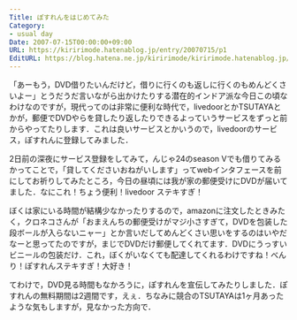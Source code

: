 ```yaml
---
Title: ぽすれんをはじめてみた
Category:
- usual day
Date: 2007-07-15T00:00:00+09:00
URL: https://kiririmode.hatenablog.jp/entry/20070715/p1
EditURL: https://blog.hatena.ne.jp/kiririmode/kiririmode.hatenablog.jp/atom/entry/8454420450078217100
---
```



「あーもう，DVD借りたいんだけど，借りに行くのも返しに行くのもめんどくさいよー」とうだうだ言いながら出かけたりする潜在的インドア派な今日この頃なわけなのですが，現代ってのは非常に便利な時代で，livedoorとかTSUTAYAとかが，郵便でDVDやらを貸したり返したりできるよっていうサービスをずっと前からやってたりします．これは良いサービスとかいうので，livedoorのサービス，ぽすれんに登録してみました．


2日前の深夜にサービス登録をしてみて，んじゃ24のseason Vでも借りてみるかってことで，「貸してくださいおねがいします」ってwebインタフェースを前にしてお祈りしてみたところ，今日の昼頃には我が家の郵便受けにDVDが届いてました．なにこれ！ちょう便利！livedoor ステキすぎ！


ぼくは家にいる時間が結構少なかったりするので，amazonに注文したときみたく，クロネコさんが「おまえんちの郵便受けがマジ小さすぎて，DVDを包装した段ボールが入らないニャー」とか言いだしてめんどくさい思いをするのはいやだなーと思ってたのですが，まじでDVDだけ郵便してくれてます．DVDにうっすいビニールの包装だけ．これ，ぼくがいなくても配達してくれるわけですね！べんり！ぽすれんステキすぎ！大好き！


てわけで，DVD見る時間もなかろうに，ぽすれんを宣伝してみたりしました．ぽすれんの無料期間は2週間です，えぇ．ちなみに競合のTSUTAYAは1ヶ月あったような気もしますが，見なかった方向で．
